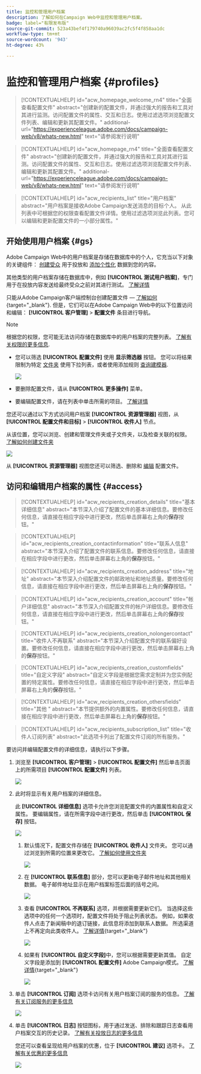 ```yaml
---
title: 监控和管理用户档案
description: 了解如何在Campaign Web中监控和管理用户档案。
badge: label="有限发布版"
source-git-commit: 523a43bef4f179740a96039ac2fc5f4f858aa1dc
workflow-type: tm+mt
source-wordcount: '943'
ht-degree: 43%

---
```


# 监控和管理用户档案 {#profiles}

>[!CONTEXTUALHELP]
>id="acw_homepage_welcome_rn4"
>title="全面查看配置文件"
>abstract="创建新的配置文件，并通过强大的报告和工具对其进行监测。访问配置文件的属性、交互和日志。使用过滤选项浏览配置文件列表、编辑和更新其配置文件。"
>additional-url="https://experienceleague.adobe.com/docs/campaign-web/v8/whats-new.html" text="请参阅发行说明"

<!--TO REMOVE BELOW-->
>[!CONTEXTUALHELP]
>id="acw_homepage_rn4"
>title="全面查看配置文件"
>abstract="创建新的配置文件，并通过强大的报告和工具对其进行监测。访问配置文件的属性、交互和日志。使用过滤选项浏览配置文件列表、编辑和更新其配置文件。"
>additional-url="https://experienceleague.adobe.com/docs/campaign-web/v8/whats-new.html" text="请参阅发行说明"

<!--TO REMOVE ABOVE-->


>[!CONTEXTUALHELP]
>id="acw_recipients_list"
>title="用户档案"
>abstract="用户档案是接收Adobe Campaign发送消息的目标个人。 从此列表中可根据您的权限查看配置文件详情。使用过滤选项浏览此列表。您可以编辑和更新配置文件的一小部分属性。"

## 开始使用用户档案 {#gs}

Adobe Campaign Web中的用户档案是存储在数据库中的个人，它充当以下对象的关键组件： [创建受众](create-audience.md) 用于投放和 [添加个性化](../personalization/personalize.md) 数据到您的内容。

其他类型的用户档案存储在数据库中，例如 **[!UICONTROL 测试用户档案]**，专门用于在投放内容发送给最终受众之前对其进行测试。 [了解详情](test-profiles.md)

只能从Adobe Campaign客户端控制台创建配置文件 —  [了解如何](https://experienceleague.adobe.com/docs/campaign/campaign-v8/audience/add-profiles/create-profiles.html){target="_blank"}. 但是，它们可以在Adobe Campaign Web中的以下位置访问和编辑： **[!UICONTROL 客户管理]** > **配置文件** 条目进行导航。

>[!NOTE]
>
>根据您的权限，您可能无法访问存储在数据库中的用户档案的完整列表。 [了解有关权限的更多信息](../get-started/permissions.md).

* 您可以筛选 **[!UICONTROL 配置文件]** 使用 **显示筛选器** 按钮。 您可以将结果限制为特定 [文件夹](../get-started/permissions.md#folders) 使用下拉列表，或者使用添加规则 [查询建模器](../query/query-modeler-overview.md).

  ![](assets/profiles-list-filters.png)

* 要删除配置文件，请从 **[!UICONTROL 更多操作]** 菜单。

* 要编辑配置文件，请在列表中单击所需的项目。 [了解详情](#access)

您还可以通过以下方式访问用户档案 **[!UICONTROL 资源管理器]** 视图，从 **[!UICONTROL 配置文件和目标]** > **[!UICONTROL 收件人]** 节点。

从该位置，您可以浏览、创建和管理文件夹或子文件夹，以及检查关联的权限。 [了解如何创建文件夹](../get-started/permissions.md#folders)

![](assets/profiles-explorer-folder.png)

从 **[!UICONTROL 资源管理器]** 视图您还可以筛选、删除和 [编辑](#access) 配置文件。

## 访问和编辑用户档案的属性 {#access}

>[!CONTEXTUALHELP]
>id="acw_recipients_creation_details"
>title="基本详细信息"
>abstract="本节深入介绍了配置文件的基本详细信息。要修改任何信息，请直接在相应字段中进行更改，然后单击屏幕右上角的&#x200B;**保存**&#x200B;按钮。"

>[!CONTEXTUALHELP]
>id="acw_recipients_creation_contactinformation"
>title="联系人信息"
>abstract="本节深入介绍了配置文件的联系信息。要修改任何信息，请直接在相应字段中进行更改，然后单击屏幕右上角的&#x200B;**保存**&#x200B;按钮。"

>[!CONTEXTUALHELP]
>id="acw_recipients_creation_address"
>title="地址"
>abstract="本节深入介绍配置文件的邮政地址和地址质量。要修改任何信息，请直接在相应字段中进行更改，然后单击屏幕右上角的&#x200B;**保存**&#x200B;按钮。"

>[!CONTEXTUALHELP]
>id="acw_recipients_creation_account"
>title="帐户详细信息"
>abstract="本节深入介绍配置文件的帐户详细信息。要修改任何信息，请直接在相应字段中进行更改，然后单击屏幕右上角的&#x200B;**保存**&#x200B;按钮。"

>[!CONTEXTUALHELP]
>id="acw_recipients_creation_nolongercontact"
>title="收件人不再联系"
>abstract="本节深入介绍配置文件的联系偏好设置。要修改任何信息，请直接在相应字段中进行更改，然后单击屏幕右上角的&#x200B;**保存**&#x200B;按钮。"

>[!CONTEXTUALHELP]
>id="acw_recipients_creation_customfields"
>title="自定义字段"
>abstract="自定义字段是根据您需求定制并为您实例配置的特定属性。要修改任何信息，请直接在相应字段中进行更改，然后单击屏幕右上角的&#x200B;**保存**&#x200B;按钮。"

>[!CONTEXTUALHELP]
>id="acw_recipients_creation_othersfields"
>title="其他 "
>abstract="本节提供额外的内置属性。要修改任何信息，请直接在相应字段中进行更改，然后单击屏幕右上角的&#x200B;**保存**&#x200B;按钮。"

>[!CONTEXTUALHELP]
>id="acw_recipients_subscription_list"
>title="收件人订阅列表"
>abstract="此选项卡列出了配置文件订阅的所有服务。"

要访问并编辑配置文件的详细信息，请执行以下步骤。

1. 浏览至 **[!UICONTROL 客户管理]** > **[!UICONTROL 配置文件]** 然后单击页面上的所需项目 **[!UICONTROL 配置文件]** 列表。

   ![](assets/profiles-list-select.png)

1. 此时将显示有关用户档案的详细信息。

   此 **[!UICONTROL 详细信息]** 选项卡允许您浏览配置文件的内置属性和自定义属性。 要编辑属性，请在所需字段中进行更改，然后单击 **[!UICONTROL 保存]** 按钮。

   ![](assets/profile-details.png)

   1. 默认情况下，配置文件存储在 **[!UICONTROL 收件人]** 文件夹。 您可以通过浏览到所需的位置来更改它。 [了解如何使用文件夹](../get-started/permissions.md#folders)

      ![](assets/profile-folder.png)

   1. 在 **[!UICONTROL 联系信息]** 部分，您可以更新电子邮件地址和其他相关数据。 电子邮件地址显示在用户档案标签后面的括号之间。

      ![](assets/profile-address.png)

   1. 查看 **[!UICONTROL 不再联系]** 选项，并根据需要更新它们。 当选择这些选项中的任何一个选项时，配置文件将处于阻止列表状态。 例如，如果收件人点击了新闻稿中的退订链接，此信息将添加到联系人数据。 所选渠道上不再定向此类收件人。 [了解详情](https://experienceleague.adobe.com/docs/campaign/campaign-v8/send/failures/quarantines.html){target="_blank"}

      ![](assets/profile-no-longer-contact.png)

   1. 如果有 **[!UICONTROL 自定义字段]**&#x200B;中，您可以根据需要更新其值。 自定义字段是添加到 **[!UICONTROL 配置文件]** Adobe Campaign模式。 [了解详情](https://experienceleague.adobe.com/docs/campaign/campaign-v8/developer/shemas-forms/extend-schema.html){target="_blank"}

      ![](assets/profile-custom-fields.png)

1. 单击 **[!UICONTROL 订阅]** 选项卡访问有关用户档案订阅的服务的信息。 [了解有关订阅服务的更多信息](manage-services.md)

   ![](assets/profile-subscriptions.png)

1. 单击 **[!UICONTROL 日志]** 按钮图标，用于通过发送、排除和跟踪日志查看用户档案交互的历史记录。 [了解有关投放日志的更多信息](../monitor/delivery-logs.md)

   您还可以查看呈现给用户档案的优惠，位于 **[!UICONTROL 建议]** 选项卡。 [了解有关优惠的更多信息](../msg/offers.md)

   ![](assets/profile-logs.png)
